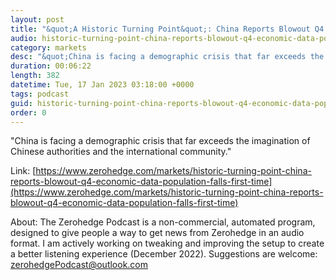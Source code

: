 ```yaml
---
layout: post
title: "&quot;A Historic Turning Point&quot;: China Reports Blowout Q4 Economic Data As Population Falls For First Time In Decades"
audio: historic-turning-point-china-reports-blowout-q4-economic-data-population-falls-first-time-0
category: markets
desc: "&quot;China is facing a demographic crisis that far exceeds the imagination of Chinese authorities and the international community.&quot; "
duration: 00:06:22
length: 382
datetime: Tue, 17 Jan 2023 03:18:00 +0000
tags: podcast
guid: historic-turning-point-china-reports-blowout-q4-economic-data-population-falls-first-time-0
order: 0
---
```

&quot;China is facing a demographic crisis that far exceeds the imagination of Chinese authorities and the international community.&quot; 

Link: [https://www.zerohedge.com/markets/historic-turning-point-china-reports-blowout-q4-economic-data-population-falls-first-time](https://www.zerohedge.com/markets/historic-turning-point-china-reports-blowout-q4-economic-data-population-falls-first-time)

About: The Zerohedge Podcast is a non-commercial, automated program, designed to give people a way to get news from Zerohedge in an audio format.  I am actively working on tweaking and improving the setup to create a better listening experience (December 2022).  Suggestions are welcome: [zerohedgePodcast@outlook.com](mailto:zerohedgePodcast@outlook.com)